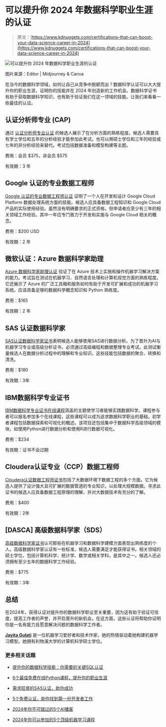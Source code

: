 # 可以提升你 2024 年数据科学职业生涯的认证

> 原文：[https://www.kdnuggets.com/certifications-that-can-boost-your-data-science-career-in-2024](https://www.kdnuggets.com/certifications-that-can-boost-your-data-science-career-in-2024)

![可以提升你 2024 年数据科学职业生涯的认证](../Images/db016cad5c1baa65765fdd5031d9ce3c.png)

图片来源：Editor | Midjourney & Canva

在当今的数据科学领域，如何让自己从竞争中脱颖而出？数据科学认证可以大大提升你的职业生涯，证明你的技能并在 2024 年创造新的工作机会。数据科学证书有助于获取数据科学知识，也有助于验证我们在这一领域的技能。让我们来看看一些最佳的认证。

## 认证分析师专业 (CAP)

通过 [认证分析师专业认证](https://certifiedanalytics.org) 的候选人展示了在分析方面的熟练程度。候选人需要具有学士学位和五年的分析经验才能参加此考试。也可以用硕士学位和三年的经验或七年的非分析经验来替代。考试包括数据准备和模型构建等主题。

费用：会员 $375，非会员 $575

有效期：3 年

## Google 认证的专业数据工程师

[Google 认证的专业数据工程师认证](https://cloud.google.com/learn/certification/data-engineer) 证明了一个人在开发和设计 Google Cloud Platform 数据处理系统方面的技能。候选人应具备数据工程知识和 Google Cloud 产品的实际使用经验。虽然没有明确要求的正式资格，但申请者应至少有三年的相关领域工作经验。其中一年应专门致力于开发和实施与 Google Cloud 相关的概念。

费用：$200 USD

有效期：2 年

## 微软认证：Azure 数据科学家助理

[Azure 数据科学家助理认证](https://learn.microsoft.com/en-us/credentials/certifications/azure-data-scientist/?practice-assessment-type=certification) 验证了在 Azure 技术上实施和操作机器学习解决方案的能力。考试旨在测试在机器学习、自然语言处理和计算机视觉方面的熟练程度。它还展示了 Azure 的广泛工具箱和服务如何有助于开发可扩展和成功的机器学习系统。应该具备足够的数据科学概念知识和 Python 熟练度。

费用：$165

有效期：2 年

## SAS 认证数据科学家

[SAS认证数据科学家证书](https://www.sas.com/en_gb/certification/credentials/advanced-analytics/data-scientist.html)表明候选人能够使用SAS进行数据分析。为了晋升为AI与机器学习专业或高级分析证书，必须通过高级编程和数据整理专业考试。此测试衡量候选人在数据分析过程中的理解和专业知识。这些技能包括数据的聚合、转换和清洗。

费用：$180

有效期：3年

## IBM数据科学专业证书

[IBM数据科学专业证书在线课程](https://www.coursera.org/professional-certificates/ibm-data-science)涵盖的主题使学习者能够实践数据科学。课程参与者可以报名参加多个在线课程，这些课程可以成为追求数据科学职业的基础。初学者课程包括数据探索和可视化的概述。该项目还包括集中于数据科学高级领域的模块，如使用Python进行数据分析和使用R进行数据可视化。

费用：$234

有效期：证书不会过期

## Cloudera认证专业（CCP）数据工程师

[Cloudera认证数据工程师证书](https://www.cloudera.com/services-and-support/training/cdhhdp-certification/ccp-data-engineer.html)包括了大数据环境下数据工程的多个方面。它为候选人提供了设计强大且可扩展的数据管道的专业知识，以处理大规模数据。寻求此证书的候选人应具备数据工程原理的理解，并对大数据技术有充分的了解。

费用：$400

有效期：2年

## [DASCA] 高级数据科学家（SDS）

[高级数据科学家证书](https://www.dasca.org/data-science-certifications/senior-data-scientist)认可那些在机器学习和数据科学建模方面表现出熟练度的个人。高级数据科学家认证有一些标准，候选人需要满足才能获得证书。相关领域的硕士学位，包括计算机科学、统计学、数学或相关学科，是其中之一。候选人还必须拥有至少五年的数据科学工作经验。

费用：$775

有效期：3年

## 总结

在2024年，获得认证对提升你的数据科学职业至关重要，因为这有助于验证可信度，提高工作者的声誉，并开启晋升的新机会。在这方面，这些认证将帮助你证明你是一名有能力且愿意解决问题的数据科学工作者。

**[Jayita Gulati](https://www.linkedin.com/in/jayitagulati1998/)** 是一位机器学习爱好者和技术作家，她的热情驱动着她构建机器学习模型。她拥有利物浦大学的计算机科学硕士学位。

### 更多相关话题

+   [提升你的数据科学技能：你需要的关键SQL认证](https://www.kdnuggets.com/boost-your-data-science-skills-the-essential-sql-certifications-you-need)

+   [6个最佳免费在线Python课程，提升你的职业生涯](https://www.kdnuggets.com/2022/11/corise-6-best-free-online-courses-python-boost-career.html)

+   [需求旺盛的SAS认证，助你成功](https://www.kdnuggets.com/2023/10/sas-in-demand-sas-certifications-success)

+   [5个免费认证，助你找到第一份开发者工作](https://www.kdnuggets.com/5-free-certifications-to-land-your-first-developer-job)

+   [2024年你不可错过的5个AI播客](https://www.kdnuggets.com/top-5-ai-podcasts-you-cant-miss-in-2024)

+   [2024年你可以参加的5个顶级机器学习课程](https://www.kdnuggets.com/5-top-machine-learning-courses-you-can-take-in-2024)
